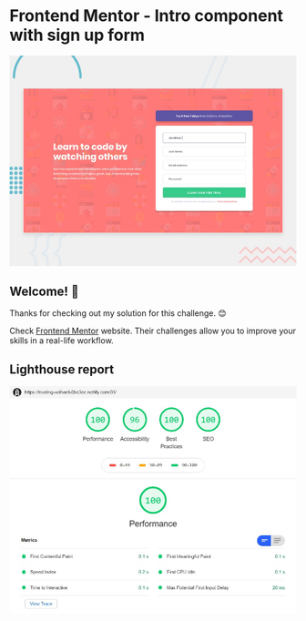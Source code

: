 # Frontend Mentor - Intro component with sign up form

![Design preview for the Intro component with sign up form coding challenge](./design/desktop-preview.jpg)

## Welcome! 👋

Thanks for checking out my solution for this challenge. :blush:

Check [Frontend Mentor](https://beta.frontendmentor.io) website. Their challenges allow you to improve your skills in a real-life workflow.

## Lighthouse report

![Lighthouse report for my solution](./lighthouse-report/lighthouse-03-challenge.JPG)